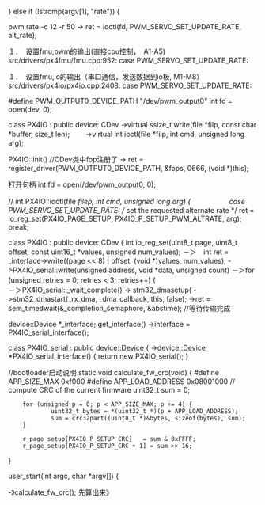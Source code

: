 } else if (!strcmp(argv[1], "rate")) {

pwm rate -c 12 -r 50 
	->
    ret = ioctl(fd, PWM_SERVO_SET_UPDATE_RATE, alt_rate);

１．　设置fmu,pwm的输出(直接cpu控制，　A1-A5)
src/drivers/px4fmu/fmu.cpp:952:	case PWM_SERVO_SET_UPDATE_RATE:

１．　设置fmu,io的输出（串口通信，发送数据到io板, M1-M8）
src/drivers/px4io/px4io.cpp:2408:	case PWM_SERVO_SET_UPDATE_RATE:


#define PWM_OUTPUT0_DEVICE_PATH	"/dev/pwm_output0"
int fd = open(dev, 0);

class PX4IO : public device::CDev
  ->virtual ssize_t		write(file *filp, const char *buffer, size_t len);
　　->virtual int		ioctl(file *filp, int cmd, unsigned long arg);

PX4IO::init() //CDev类中fop注册了
   -> ret = register_driver(PWM_OUTPUT0_DEVICE_PATH, &fops, 0666, (void *)this);

打开句柄
int fd = open(/dev/pwm_output0, 0);

//
int
PX4IO::ioctl(file *filep, int cmd, unsigned long arg)
{　
　　　　	case PWM_SERVO_SET_UPDATE_RATE:
		/* set the requested alternate rate */
		ret = io_reg_set(PX4IO_PAGE_SETUP, PX4IO_P_SETUP_PWM_ALTRATE, arg);
		break;

class PX4IO : public device::CDev
{
int			io_reg_set(uint8_t page, uint8_t offset, const uint16_t *values, unsigned num_values);
			－＞　int ret =  _interface->write((page << 8) | offset, (void *)values, num_values);
   			   ->PX4IO_serial::write(unsigned address, void *data, unsigned count)
                     －＞for (unsigned retries = 0; retries < 3; retries++) {　　　　　　　　　　　　　　
				　　　　　－＞PX4IO_serial::_wait_complete()
						-> stm32_dmasetup(
						->stm32_dmastart(_rx_dma, _dma_callback, this, false); 
							->ret = sem_timedwait(&_completion_semaphore, &abstime); //等待传输完成

device::Device		*_interface;
get_interface()
 ->interface = PX4IO_serial_interface();

class PX4IO_serial : public device::Device
{
->device::Device
*PX4IO_serial_interface()
{
return new PX4IO_serial();
}

//bootloader启动说明
static void
calculate_fw_crc(void)
{
#define APP_SIZE_MAX 0xf000
#define APP_LOAD_ADDRESS 0x08001000
        // compute CRC of the current firmware
        uint32_t sum = 0;

        for (unsigned p = 0; p < APP_SIZE_MAX; p += 4) {
                uint32_t bytes = *(uint32_t *)(p + APP_LOAD_ADDRESS);
                sum = crc32part((uint8_t *)&bytes, sizeof(bytes), sum);
        }

        r_page_setup[PX4IO_P_SETUP_CRC]   = sum & 0xFFFF;
        r_page_setup[PX4IO_P_SETUP_CRC + 1] = sum >> 16;
}

user_start(int argc, char *argv[])
{

 -》calculate_fw_crc(); 
先算出来》

